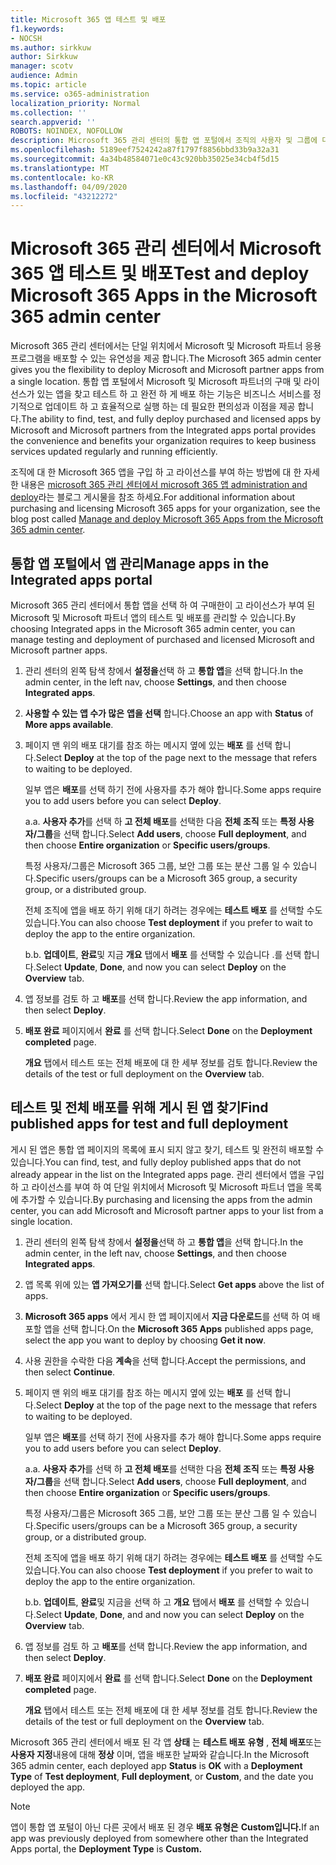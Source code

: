 ```yaml
---
title: Microsoft 365 앱 테스트 및 배포
f1.keywords:
- NOCSH
ms.author: sirkkuw
author: Sirkkuw
manager: scotv
audience: Admin
ms.topic: article
ms.service: o365-administration
localization_priority: Normal
ms.collection: ''
search.appverid: ''
ROBOTS: NOINDEX, NOFOLLOW
description: Microsoft 365 관리 센터의 통합 앱 포털에서 조직의 사용자 및 그룹에 대해 Microsoft 및 Microsoft 파트너 앱을 검색 하 고 테스트 하 고 배포 합니다.
ms.openlocfilehash: 5189eef7524242a87f1797f8856bbd33b9a32a31
ms.sourcegitcommit: 4a34b48584071e0c43c920bb35025e34cb4f5d15
ms.translationtype: MT
ms.contentlocale: ko-KR
ms.lasthandoff: 04/09/2020
ms.locfileid: "43212272"
---
```

# <a name="test-and-deploy-microsoft-365-apps-in-the-microsoft-365-admin-center"></a><span data-ttu-id="f9c60-103">Microsoft 365 관리 센터에서 Microsoft 365 앱 테스트 및 배포</span><span class="sxs-lookup"><span data-stu-id="f9c60-103">Test and deploy Microsoft 365 Apps in the Microsoft 365 admin center</span></span>

<span data-ttu-id="f9c60-104">Microsoft 365 관리 센터에서는 단일 위치에서 Microsoft 및 Microsoft 파트너 응용 프로그램을 배포할 수 있는 유연성을 제공 합니다.</span><span class="sxs-lookup"><span data-stu-id="f9c60-104">The Microsoft 365 admin center gives you the flexibility to deploy Microsoft and Microsoft partner apps from a single location.</span></span> <span data-ttu-id="f9c60-105">통합 앱 포털에서 Microsoft 및 Microsoft 파트너의 구매 및 라이선스가 있는 앱을 찾고 테스트 하 고 완전 하 게 배포 하는 기능은 비즈니스 서비스를 정기적으로 업데이트 하 고 효율적으로 실행 하는 데 필요한 편의성과 이점을 제공 합니다.</span><span class="sxs-lookup"><span data-stu-id="f9c60-105">The ability to find, test, and fully deploy purchased and licensed apps by Microsoft and Microsoft partners from the Integrated apps portal provides the convenience and benefits your organization requires to keep business services updated regularly and running efficiently.</span></span>  

<span data-ttu-id="f9c60-106">조직에 대 한 Microsoft 365 앱을 구입 하 고 라이선스를 부여 하는 방법에 대 한 자세한 내용은 [microsoft 365 관리 센터에서 microsoft 365 앱 administration and deploy](https://techcommunity.microsoft.com/t5/microsoft-365-blog/manage-and-deploy-microsoft-365-apps-from-the-microsoft-365/ba-p/1194324)라는 블로그 게시물을 참조 하세요.</span><span class="sxs-lookup"><span data-stu-id="f9c60-106">For additional information about purchasing and licensing Microsoft 365 apps for your organization, see the blog post called [Manage and deploy Microsoft 365 Apps from the Microsoft 365 admin center](https://techcommunity.microsoft.com/t5/microsoft-365-blog/manage-and-deploy-microsoft-365-apps-from-the-microsoft-365/ba-p/1194324).</span></span>
  
## <a name="manage-apps-in-the-integrated-apps-portal"></a><span data-ttu-id="f9c60-107">통합 앱 포털에서 앱 관리</span><span class="sxs-lookup"><span data-stu-id="f9c60-107">Manage apps in the Integrated apps portal</span></span>

<span data-ttu-id="f9c60-108">Microsoft 365 관리 센터에서 통합 앱을 선택 하 여 구매한이 고 라이선스가 부여 된 Microsoft 및 Microsoft 파트너 앱의 테스트 및 배포를 관리할 수 있습니다.</span><span class="sxs-lookup"><span data-stu-id="f9c60-108">By choosing Integrated apps in the Microsoft 365 admin center, you can manage testing and deployment of purchased and licensed Microsoft and Microsoft partner apps.</span></span> 

1. <span data-ttu-id="f9c60-109">관리 센터의 왼쪽 탐색 창에서 **설정을**선택 하 고 **통합 앱**을 선택 합니다.</span><span class="sxs-lookup"><span data-stu-id="f9c60-109">In the admin center, in the left nav, choose **Settings**, and then choose **Integrated apps**.</span></span> 

2. <span data-ttu-id="f9c60-110">**사용할 수 있는 앱 수가 많은** **앱을 선택** 합니다.</span><span class="sxs-lookup"><span data-stu-id="f9c60-110">Choose an app with **Status** of **More apps available**.</span></span>

3. <span data-ttu-id="f9c60-111">페이지 맨 위의 배포 대기를 참조 하는 메시지 옆에 있는 **배포** 를 선택 합니다.</span><span class="sxs-lookup"><span data-stu-id="f9c60-111">Select **Deploy** at the top of the page next to the message that refers to waiting to be deployed.</span></span>

    <span data-ttu-id="f9c60-112">일부 앱은 **배포**를 선택 하기 전에 사용자를 추가 해야 합니다.</span><span class="sxs-lookup"><span data-stu-id="f9c60-112">Some apps require you to add users before you can select **Deploy**.</span></span>

    <span data-ttu-id="f9c60-113">a.</span><span class="sxs-lookup"><span data-stu-id="f9c60-113">a.</span></span> <span data-ttu-id="f9c60-114">**사용자 추가**를 선택 하 **고 전체 배포**를 선택한 다음 **전체 조직** 또는 **특정 사용자/그룹**을 선택 합니다.</span><span class="sxs-lookup"><span data-stu-id="f9c60-114">Select **Add users**, choose **Full deployment**, and then choose **Entire organization** or **Specific users/groups**.</span></span>

    <span data-ttu-id="f9c60-115">특정 사용자/그룹은 Microsoft 365 그룹, 보안 그룹 또는 분산 그룹 일 수 있습니다.</span><span class="sxs-lookup"><span data-stu-id="f9c60-115">Specific users/groups can be a Microsoft 365 group, a security group, or a distributed group.</span></span>

    <span data-ttu-id="f9c60-116">전체 조직에 앱을 배포 하기 위해 대기 하려는 경우에는 **테스트 배포** 를 선택할 수도 있습니다.</span><span class="sxs-lookup"><span data-stu-id="f9c60-116">You can also choose **Test deployment** if you prefer to wait to deploy the app to the entire organization.</span></span>

    <span data-ttu-id="f9c60-117">b.</span><span class="sxs-lookup"><span data-stu-id="f9c60-117">b.</span></span> <span data-ttu-id="f9c60-118">**업데이트**, **완료**및 지금 **개요** 탭에서 **배포** 를 선택할 수 있습니다 .를 선택 합니다.</span><span class="sxs-lookup"><span data-stu-id="f9c60-118">Select **Update**, **Done**, and now you can select **Deploy** on the **Overview** tab.</span></span>  

4. <span data-ttu-id="f9c60-119">앱 정보를 검토 하 고 **배포**를 선택 합니다.</span><span class="sxs-lookup"><span data-stu-id="f9c60-119">Review the app information, and then select **Deploy**.</span></span> 

5. <span data-ttu-id="f9c60-120">**배포 완료** 페이지에서 **완료** 를 선택 합니다.</span><span class="sxs-lookup"><span data-stu-id="f9c60-120">Select **Done** on the **Deployment completed** page.</span></span> 

    <span data-ttu-id="f9c60-121">**개요** 탭에서 테스트 또는 전체 배포에 대 한 세부 정보를 검토 합니다.</span><span class="sxs-lookup"><span data-stu-id="f9c60-121">Review the details of the test or full deployment on the **Overview** tab.</span></span>

## <a name="find-published-apps-for-test-and-full-deployment"></a><span data-ttu-id="f9c60-122">테스트 및 전체 배포를 위해 게시 된 앱 찾기</span><span class="sxs-lookup"><span data-stu-id="f9c60-122">Find published apps for test and full deployment</span></span> 

<span data-ttu-id="f9c60-123">게시 된 앱은 통합 앱 페이지의 목록에 표시 되지 않고 찾기, 테스트 및 완전히 배포할 수 있습니다.</span><span class="sxs-lookup"><span data-stu-id="f9c60-123">You can find, test, and fully deploy published apps that do not already appear in the list on the Integrated apps page.</span></span> <span data-ttu-id="f9c60-124">관리 센터에서 앱을 구입 하 고 라이선스를 부여 하 여 단일 위치에서 Microsoft 및 Microsoft 파트너 앱을 목록에 추가할 수 있습니다.</span><span class="sxs-lookup"><span data-stu-id="f9c60-124">By purchasing and licensing the apps from the admin center, you can add Microsoft and Microsoft partner apps to your list from a single location.</span></span>

1. <span data-ttu-id="f9c60-125">관리 센터의 왼쪽 탐색 창에서 **설정을**선택 하 고 **통합 앱**을 선택 합니다.</span><span class="sxs-lookup"><span data-stu-id="f9c60-125">In the admin center, in the left nav, choose **Settings**, and then choose **Integrated apps**.</span></span> 

2. <span data-ttu-id="f9c60-126">앱 목록 위에 있는 **앱 가져오기를** 선택 합니다.</span><span class="sxs-lookup"><span data-stu-id="f9c60-126">Select **Get apps** above the list of apps.</span></span>

3. <span data-ttu-id="f9c60-127">**Microsoft 365 apps** 에서 게시 한 앱 페이지에서 **지금 다운로드**를 선택 하 여 배포할 앱을 선택 합니다.</span><span class="sxs-lookup"><span data-stu-id="f9c60-127">On the **Microsoft 365 Apps** published apps page, select the app you want to deploy by choosing **Get it now**.</span></span>

4. <span data-ttu-id="f9c60-128">사용 권한을 수락한 다음 **계속**을 선택 합니다.</span><span class="sxs-lookup"><span data-stu-id="f9c60-128">Accept the permissions, and then select **Continue**.</span></span>

5. <span data-ttu-id="f9c60-129">페이지 맨 위의 배포 대기를 참조 하는 메시지 옆에 있는 **배포** 를 선택 합니다.</span><span class="sxs-lookup"><span data-stu-id="f9c60-129">Select **Deploy** at the top of the page next to the message that refers to waiting to be deployed.</span></span>

    <span data-ttu-id="f9c60-130">일부 앱은 **배포**를 선택 하기 전에 사용자를 추가 해야 합니다.</span><span class="sxs-lookup"><span data-stu-id="f9c60-130">Some apps require you to add users before you can select **Deploy**.</span></span>

    <span data-ttu-id="f9c60-131">a.</span><span class="sxs-lookup"><span data-stu-id="f9c60-131">a.</span></span> <span data-ttu-id="f9c60-132">**사용자 추가**를 선택 하 **고 전체 배포**를 선택한 다음 **전체 조직** 또는 **특정 사용자/그룹**을 선택 합니다.</span><span class="sxs-lookup"><span data-stu-id="f9c60-132">Select **Add users**, choose **Full deployment**, and then choose **Entire organization** or **Specific users/groups**.</span></span>

    <span data-ttu-id="f9c60-133">특정 사용자/그룹은 Microsoft 365 그룹, 보안 그룹 또는 분산 그룹 일 수 있습니다.</span><span class="sxs-lookup"><span data-stu-id="f9c60-133">Specific users/groups can be a Microsoft 365 group, a security group, or a distributed group.</span></span>

    <span data-ttu-id="f9c60-134">전체 조직에 앱을 배포 하기 위해 대기 하려는 경우에는 **테스트 배포** 를 선택할 수도 있습니다.</span><span class="sxs-lookup"><span data-stu-id="f9c60-134">You can also choose **Test deployment** if you prefer to wait to deploy the app to the entire organization.</span></span>

    <span data-ttu-id="f9c60-135">b.</span><span class="sxs-lookup"><span data-stu-id="f9c60-135">b.</span></span> <span data-ttu-id="f9c60-136">**업데이트**, **완료**및 지금을 선택 하 고 **개요** 탭에서 **배포** 를 선택할 수 있습니다.</span><span class="sxs-lookup"><span data-stu-id="f9c60-136">Select **Update**, **Done**, and and now you can select **Deploy** on the **Overview** tab.</span></span>  

6. <span data-ttu-id="f9c60-137">앱 정보를 검토 하 고 **배포**를 선택 합니다.</span><span class="sxs-lookup"><span data-stu-id="f9c60-137">Review the app information, and then select **Deploy**.</span></span> 

7. <span data-ttu-id="f9c60-138">**배포 완료** 페이지에서 **완료** 를 선택 합니다.</span><span class="sxs-lookup"><span data-stu-id="f9c60-138">Select **Done** on the **Deployment completed** page.</span></span> 

    <span data-ttu-id="f9c60-139">**개요** 탭에서 테스트 또는 전체 배포에 대 한 세부 정보를 검토 합니다.</span><span class="sxs-lookup"><span data-stu-id="f9c60-139">Review the details of the test or full deployment on the **Overview** tab.</span></span>

<span data-ttu-id="f9c60-140">Microsoft 365 관리 센터에서 배포 된 각 앱 **상태** 는 **테스트 배포** **유형** , **전체 배포**또는 **사용자 지정**내용에 대해 **정상** 이며, 앱을 배포한 날짜와 같습니다.</span><span class="sxs-lookup"><span data-stu-id="f9c60-140">In the Microsoft 365 admin center, each deployed app **Status** is **OK** with a **Deployment Type** of **Test deployment**, **Full deployment**, or **Custom**, and the date you deployed the app.</span></span>

> [!NOTE]
> <span data-ttu-id="f9c60-141">앱이 통합 앱 포털이 아닌 다른 곳에서 배포 된 경우 **배포 유형은** **Custom입니다.**</span><span class="sxs-lookup"><span data-stu-id="f9c60-141">If an app was previously deployed from somewhere other than the Integrated Apps portal, the **Deployment Type** is **Custom.**</span></span>
  